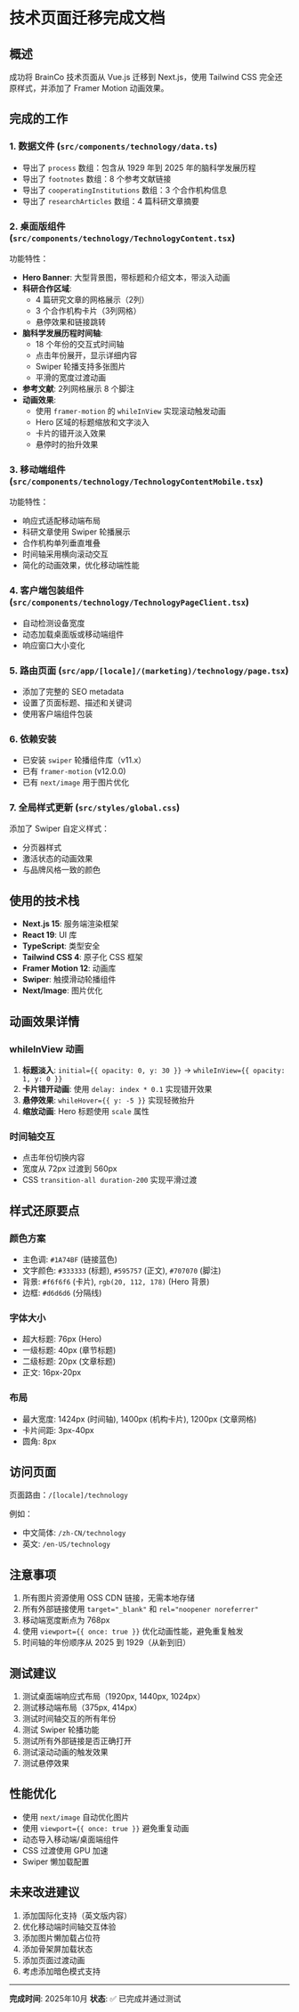 # 技术页面迁移完成文档

## 概述
成功将 BrainCo 技术页面从 Vue.js 迁移到 Next.js，使用 Tailwind CSS 完全还原样式，并添加了 Framer Motion 动画效果。

## 完成的工作

### 1. 数据文件 (`src/components/technology/data.ts`)
- 导出了 `process` 数组：包含从 1929 年到 2025 年的脑科学发展历程
- 导出了 `footnotes` 数组：8 个参考文献链接
- 导出了 `cooperatingInstitutions` 数组：3 个合作机构信息
- 导出了 `researchArticles` 数组：4 篇科研文章摘要

### 2. 桌面版组件 (`src/components/technology/TechnologyContent.tsx`)
功能特性：
- **Hero Banner**: 大型背景图，带标题和介绍文本，带淡入动画
- **科研合作区域**: 
  - 4 篇研究文章的网格展示（2列）
  - 3 个合作机构卡片（3列网格）
  - 悬停效果和链接跳转
- **脑科学发展历程时间轴**:
  - 18 个年份的交互式时间轴
  - 点击年份展开，显示详细内容
  - Swiper 轮播支持多张图片
  - 平滑的宽度过渡动画
- **参考文献**: 2列网格展示 8 个脚注
- **动画效果**:
  - 使用 `framer-motion` 的 `whileInView` 实现滚动触发动画
  - Hero 区域的标题缩放和文字淡入
  - 卡片的错开淡入效果
  - 悬停时的抬升效果

### 3. 移动端组件 (`src/components/technology/TechnologyContentMobile.tsx`)
功能特性：
- 响应式适配移动端布局
- 科研文章使用 Swiper 轮播展示
- 合作机构单列垂直堆叠
- 时间轴采用横向滚动交互
- 简化的动画效果，优化移动端性能

### 4. 客户端包装组件 (`src/components/technology/TechnologyPageClient.tsx`)
- 自动检测设备宽度
- 动态加载桌面版或移动端组件
- 响应窗口大小变化

### 5. 路由页面 (`src/app/[locale]/(marketing)/technology/page.tsx`)
- 添加了完整的 SEO metadata
- 设置了页面标题、描述和关键词
- 使用客户端组件包装

### 6. 依赖安装
- 已安装 `swiper` 轮播组件库（v11.x）
- 已有 `framer-motion` (v12.0.0)
- 已有 `next/image` 用于图片优化

### 7. 全局样式更新 (`src/styles/global.css`)
添加了 Swiper 自定义样式：
- 分页器样式
- 激活状态的动画效果
- 与品牌风格一致的颜色

## 使用的技术栈

- **Next.js 15**: 服务端渲染框架
- **React 19**: UI 库
- **TypeScript**: 类型安全
- **Tailwind CSS 4**: 原子化 CSS 框架
- **Framer Motion 12**: 动画库
- **Swiper**: 触摸滑动轮播组件
- **Next/Image**: 图片优化

## 动画效果详情

### whileInView 动画
1. **标题淡入**: `initial={{ opacity: 0, y: 30 }}` → `whileInView={{ opacity: 1, y: 0 }}`
2. **卡片错开动画**: 使用 `delay: index * 0.1` 实现错开效果
3. **悬停效果**: `whileHover={{ y: -5 }}` 实现轻微抬升
4. **缩放动画**: Hero 标题使用 `scale` 属性

### 时间轴交互
- 点击年份切换内容
- 宽度从 72px 过渡到 560px
- CSS `transition-all duration-200` 实现平滑过渡

## 样式还原要点

### 颜色方案
- 主色调: `#1A74BF` (链接蓝色)
- 文字颜色: `#333333` (标题), `#595757` (正文), `#707070` (脚注)
- 背景: `#f6f6f6` (卡片), `rgb(20, 112, 178)` (Hero 背景)
- 边框: `#d6d6d6` (分隔线)

### 字体大小
- 超大标题: 76px (Hero)
- 一级标题: 40px (章节标题)
- 二级标题: 20px (文章标题)
- 正文: 16px-20px

### 布局
- 最大宽度: 1424px (时间轴), 1400px (机构卡片), 1200px (文章网格)
- 卡片间距: 3px-40px
- 圆角: 8px

## 访问页面

页面路由：`/[locale]/technology`

例如：
- 中文简体: `/zh-CN/technology`
- 英文: `/en-US/technology`

## 注意事项

1. 所有图片资源使用 OSS CDN 链接，无需本地存储
2. 所有外部链接使用 `target="_blank"` 和 `rel="noopener noreferrer"`
3. 移动端宽度断点为 768px
4. 使用 `viewport={{ once: true }}` 优化动画性能，避免重复触发
5. 时间轴的年份顺序从 2025 到 1929（从新到旧）

## 测试建议

1. 测试桌面端响应式布局（1920px, 1440px, 1024px）
2. 测试移动端布局（375px, 414px）
3. 测试时间轴交互的所有年份
4. 测试 Swiper 轮播功能
5. 测试所有外部链接是否正确打开
6. 测试滚动动画的触发效果
7. 测试悬停效果

## 性能优化

- 使用 `next/image` 自动优化图片
- 使用 `viewport={{ once: true }}` 避免重复动画
- 动态导入移动端/桌面端组件
- CSS 过渡使用 GPU 加速
- Swiper 懒加载配置

## 未来改进建议

1. 添加国际化支持（英文版内容）
2. 优化移动端时间轴交互体验
3. 添加图片懒加载占位符
4. 添加骨架屏加载状态
5. 添加页面过渡动画
6. 考虑添加暗色模式支持

---

**完成时间**: 2025年10月
**状态**: ✅ 已完成并通过测试






